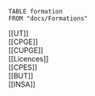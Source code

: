 ```dataview
TABLE formation
FROM "docs/Formations"
```
[[UT]]  
[[CPGE]]  
[[CUPGE]]  
[[Licences]]  
[[CPES]]  
[[BUT]]  
[[INSA]]  